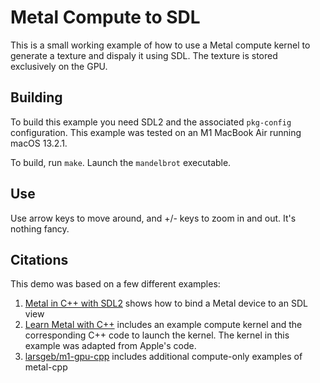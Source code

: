 # Metal Compute to SDL
This is a small working example of how to use a Metal compute kernel to generate a texture and dispaly it using SDL. The texture is stored exclusively on the GPU.

## Building
To build this example you need SDL2 and the associated `pkg-config` configuration. This example was tested on an M1 MacBook Air running macOS 13.2.1.

To build, run `make`. Launch the `mandelbrot` executable.

## Use
Use arrow keys to move around, and +/- keys to zoom in and out. It's nothing fancy.

## Citations
This demo was based on a few different examples:

1. [Metal in C++ with SDL2](https://schneide.blog/2022/03/28/metal-in-c-with-sdl2/) shows how to bind a Metal device to an SDL view
2. [Learn Metal with C++](https://developer.apple.com/metal/LearnMetalCPP.zip) includes an example compute kernel and the corresponding C++ code to launch the kernel. The kernel in this example was adapted from Apple's code.
3. [larsgeb/m1-gpu-cpp](https://github.com/larsgeb/m1-gpu-cpp) includes additional compute-only examples of metal-cpp
